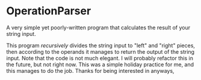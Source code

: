 # OperationParser
A very simple yet poorly-written program that calculates the result of your string input.


This program *recursively* divides the string input to "left" and "right" pieces, then according to the operands it manages to return the output of the string input. Note that the code is not much elegant. I will probably refactor this in the future, but not right now. This was a simple holiday practice for me, and this manages to do the job. Thanks for being interested in anyways,


